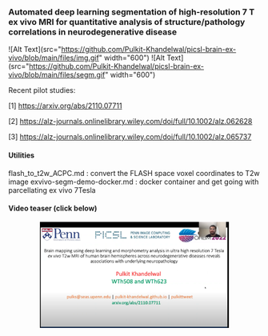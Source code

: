 ### Automated deep learning segmentation of high-resolution 7 T ex vivo MRI for quantitative analysis of structure/pathology correlations in neurodegenerative disease

![Alt Text](src="https://github.com/Pulkit-Khandelwal/picsl-brain-ex-vivo/blob/main/files/img.gif" width="600")
![Alt Text](src="https://github.com/Pulkit-Khandelwal/picsl-brain-ex-vivo/blob/main/files/segm.gif" width="600")

Recent pilot studies:

[1] https://arxiv.org/abs/2110.07711

[2] https://alz-journals.onlinelibrary.wiley.com/doi/full/10.1002/alz.062628

[3] https://alz-journals.onlinelibrary.wiley.com/doi/full/10.1002/alz.065737


#### Utilities
flash_to_t2w_ACPC.md : convert the FLASH space voxel coordinates to T2w image
exvivo-segm-demo-docker.md : docker container and get going with parcellating ex vivo 7Tesla


#### Video teaser (click below)
<div align="center">
      <a href="https://www.youtube.com/embed/e1XtdM61gkY">
         <img src="https://github.com/Pulkit-Khandelwal/picsl-brain-ex-vivo/blob/main/thumbnail.png" style="width:75%;">
      </a>
</div>


